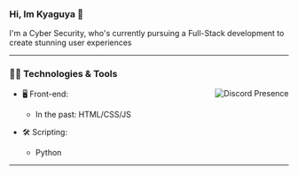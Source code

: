 ### Hi, Im Kyaguya 👋

I'm a Cyber Security, who's currently pursuing a Full-Stack development to create stunning user experiences

---

### 🧑‍💻 Technologies & Tools

<a href="https://discord.com/users/800305845795291156" target="_blank" rel="nofollow">
   <img src="https://lanyard.cnrad.dev/api/800305845795291156" alt="Discord Presence" align="right">
</a>

- 🖥️ Front-end:

  - In the past: HTML/CSS/JS

- 🛠 Scripting:

  - Python

---

<script src="https://tryhackme.com/badge/1479430"></script>
